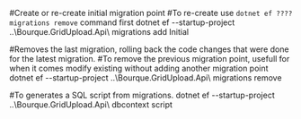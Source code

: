 ﻿#Create or re-create initial migration point
#To re-create use `dotnet ef ???? migrations remove` command first
dotnet ef --startup-project ..\Bourque.GridUpload.Api\ migrations add Initial

#Removes the last migration, rolling back the code changes that were done for the latest migration.
#To remove the previous migration point, usefull for when it comes modify existing without adding another migration point
dotnet ef --startup-project ..\Bourque.GridUpload.Api\ migrations remove


#To generates a SQL script from migrations.
dotnet ef --startup-project ..\Bourque.GridUpload.Api\ dbcontext script